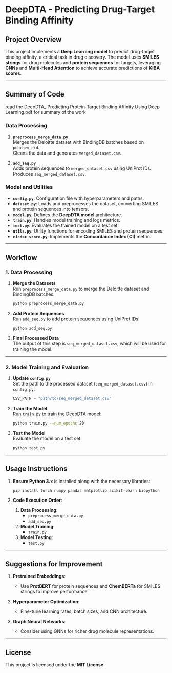 # DeepDTA - Predicting Drug-Target Binding Affinity

## Project Overview

This project implements a **Deep Learning model** to predict drug-target binding affinity, a critical task in drug discovery. The model uses **SMILES strings** for drug molecules and **protein sequences** for targets, leveraging **CNNs** and **Multi-Head Attention** to achieve accurate predictions of **KIBA scores**.

---

## Summary of Code
read the DeepDTA_ Predicting Protein-Target Binding Affinity Using Deep Learning.pdf for summary of the work
### Data Processing
1. **`preprocess_merge_data.py`**  
   Merges the Deloitte dataset with BindingDB batches based on `pubchem_cid`.  
   Cleans the data and generates `merged_dataset.csv`.

2. **`add_seq.py`**  
   Adds protein sequences to `merged_dataset.csv` using UniProt IDs.  
   Produces `seq_merged_dataset.csv`.

### Model and Utilities
- **`config.py`**: Configuration file with hyperparameters and paths.
- **`dataset.py`**: Loads and preprocesses the dataset, converting SMILES and protein sequences into tensors.
- **`model.py`**: Defines the **DeepDTA model** architecture.
- **`train.py`**: Handles model training and logs metrics.
- **`test.py`**: Evaluates the trained model on a test set.
- **`utils.py`**: Utility functions for encoding SMILES and protein sequences.
- **`cindex_score.py`**: Implements the **Concordance Index (CI)** metric.

---

## Workflow

### 1. Data Processing

1. **Merge the Datasets**  
   Run `preprocess_merge_data.py` to merge the Deloitte dataset and BindingDB batches:  
   ```bash
   python preprocess_merge_data.py
   ```

2. **Add Protein Sequences**  
   Run `add_seq.py` to add protein sequences using UniProt IDs:  
   ```bash
   python add_seq.py
   ```

3. **Final Processed Data**  
   The output of this step is `seq_merged_dataset.csv`, which will be used for training the model.

---

### 2. Model Training and Evaluation

1. **Update `config.py`**  
   Set the path to the processed dataset (`seq_merged_dataset.csv`) in `config.py`:  
   ```python
   CSV_PATH = "path/to/seq_merged_dataset.csv"
   ```

2. **Train the Model**  
   Run `train.py` to train the DeepDTA model:  
   ```bash
   python train.py --num_epochs 20
   ```

3. **Test the Model**  
   Evaluate the model on a test set:  
   ```bash
   python test.py
   ```

---

## Usage Instructions

1. **Ensure Python 3.x** is installed along with the necessary libraries:
   ```bash
   pip install torch numpy pandas matplotlib scikit-learn biopython
   ```

2. **Code Execution Order**:
   1. **Data Processing**:
      - `preprocess_merge_data.py`
      - `add_seq.py`
   2. **Model Training**:
      - `train.py`
   3. **Model Testing**:
      - `test.py`

---

## Suggestions for Improvement

1. **Pretrained Embeddings**:
   - Use **ProtBERT** for protein sequences and **ChemBERTa** for SMILES strings to improve performance.

2. **Hyperparameter Optimization**:
   - Fine-tune learning rates, batch sizes, and CNN architecture.

3. **Graph Neural Networks**:
   - Consider using GNNs for richer drug molecule representations.

---

## License

This project is licensed under the **MIT License**.
